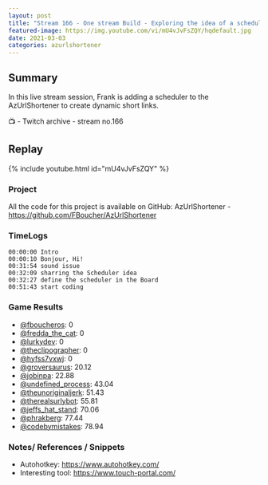 ```yaml
---
layout: post
title: "Stream 166 - One stream Build - Exploring the idea of a scheduler module the URL Shortener"
featured-image: https://img.youtube.com/vi/mU4vJvFsZQY/hqdefault.jpg
date: 2021-03-03
categories: azurlshortener
---
```


## Summary

In this live stream session, Frank is adding a scheduler to the AzUrlShortener to create dynamic short links.

📺 - Twitch archive - stream no.166

## Replay

{% include youtube.html id="mU4vJvFsZQY" %}
<br/><!--more-->

### Project

All the code for this project is available on GitHub: AzUrlShortener - https://github.com/FBoucher/AzUrlShortener

### TimeLogs

    00:00:00 Intro
    00:00:10 Bonjour, Hi!
    00:31:54 sound issue
    00:32:09 sharring the Scheduler idea
    00:32:27 define the scheduler in the Board
    00:51:43 start coding

### Game Results

- [@fboucheros](https://www.twitch.tv/fboucheros): 0
- [@fredda_the_cat](https://www.twitch.tv/fredda_the_cat): 0
- [@lurkydev](https://www.twitch.tv/lurkydev): 0
- [@theclipographer](https://www.twitch.tv/theclipographer): 0
- [@hyfss7vxwj](https://www.twitch.tv/hyfss7vxwj): 0
- [@groversaurus](https://www.twitch.tv/groversaurus): 20.12
- [@jobinpa](https://www.twitch.tv/jobinpa): 22.88
- [@undefined_process](https://www.twitch.tv/undefined_process): 43.04
- [@theunoriginaljerk](https://www.twitch.tv/theunoriginaljerk): 51.43
- [@therealsurlybot](https://www.twitch.tv/therealsurlybot): 55.81
- [@jeffs_hat_stand](https://www.twitch.tv/jeffs_hat_stand): 70.06
- [@phrakberg](https://www.twitch.tv/phrakberg): 77.44
- [@codebymistakes](https://www.twitch.tv/codebymistakes): 78.94

### Notes/ References / Snippets

- Autohotkey: https://www.autohotkey.com/
- Interesting tool: https://www.touch-portal.com/
